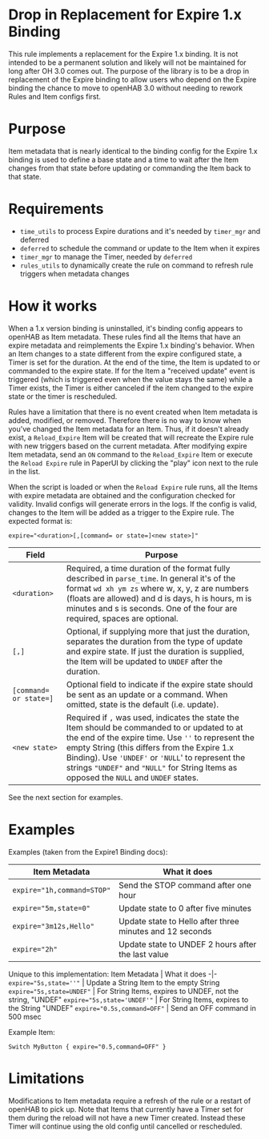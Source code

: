 # Drop in Replacement for Expire 1.x Binding
This rule implements a replacement for the Expire 1.x binding.
It is not intended to be a permanent solution and likely will not be maintained for long after OH 3.0 comes out.
The purpose of the library is to be a drop in replacement of the Expire binding to allow users who depend on the Expire binding the chance to move to openHAB 3.0 without needing to rework Rules and Item configs first.

# Purpose
Item metadata that is nearly identical to the binding config for the Expire 1.x binding is used to define a base state and a time to wait after the Item changes from that state before updating or commanding the Item back to that state.

# Requirements
- `time_utils` to process Expire durations and it's needed by `timer_mgr` and deferred
- `deferred` to schedule the command or update to the Item when it expires
- `timer_mgr` to manage the Timer, needed by `deferred`
- `rules_utils` to dynamically create the rule on command to refresh rule triggers when metadata changes

# How it works

When a 1.x version binding is uninstalled, it's binding config appears to openHAB as Item metadata.
These rules find all the Items that have an expire metadata and reimplements the Expire 1.x binding's behavior.
When an Item changes to a state different from the expire configured state, a Timer is set for the duration.
At the end of the time, the Item is updated to or commanded to the expire state.
If for the Item a "received update" event is triggered (which is triggered even when the value stays the same) while a Timer exists, the Timer is either canceled if the item changed to the expire state or the timer is rescheduled.

Rules have a limitation that there is no event created when Item metadata is added, modified, or removed.
Therefore there is no way to know when you've changed the Item metadata for an Item.
Thus, if it doesn't already exist, a `Reload_Expire` Item will be created that will recreate the Expire rule with new triggers based on the current metadata.
After modifying expire Item metadata, send an `ON` command to the `Reload_Expire` Item or execute the `Reload Expire` rule in PaperUI by clicking the "play" icon next to the rule in the list.

When the script is loaded or when the `Reload Expire` rule runs, all the Items with expire metadata are obtained and the configuration checked for validity.
Invalid configs will generate errors in the logs.
If the config is valid, changes to the Item will be added as a trigger to the Expire rule.
The expected format is:

```
expire="<duration>[,[command= or state=]<new state>]"
```

Field | Purpose
-|-
`<duration>` | Required, a time duration of the format fully described in `parse_time`. In general it's of the format `wd xh ym zs` where w, x, y, z are numbers (floats are allowed) and d is days, h is hours, m is minutes and s is seconds. One of the four are required, spaces are optional.
`[,]` | Optional, if supplying more that just the duration, separates the duration from the type of update and expire state. If just the duration is supplied, the Item will be updated to `UNDEF` after the duration.
`[command= or state=]` | Optional field to indicate if the expire state should be sent as an update or a command. When omitted, state is the default (i.e. update).
`<new state>` | Required if `,` was used, indicates the state the Item should be commanded to or updated to at the end of the expire time. Use `''` to represent the empty String (this differs from the Expire 1.x Binding). Use `'UNDEF'` or `'NULL`' to represent the strings `"UNDEF"` and `"NULL"` for String Items as opposed the `NULL` and `UNDEF` states.

See the next section for examples.

# Examples

Examples (taken from the Expire1 Binding docs):

Item Metadata | What it does
-|-
`expire="1h,command=STOP"` | Send the STOP command after one hour
`expire="5m,state=0"` | Update state to 0 after five minutes
`expire="3m12s,Hello"` | Update state to Hello after three minutes and 12 seconds
`expire="2h"` | Update state to UNDEF 2 hours after the last value

Unique to this implementation:
Item Metadata | What it does
-|-
`expire="5s,state=''"` | Update a String Item to the empty String
`expire="5s,state=UNDEF"` | For String Items, expires to UNDEF, not the string, "UNDEF"
`expire="5s,state='UNDEF'"` | For String Items, expires to the String "UNDEF"
`expire="0.5s,command=OFF"` | Send an OFF command in 500 msec

Example Item:

```
Switch MyButton { expire="0.5,command=OFF" }
```

# Limitations

Modifications to Item metadata require a refresh of the rule or a restart of openHAB to pick up.
Note that Items that currently have a Timer set for them during the reload will not have a new Timer created.
Instead these Timer will continue using the old config until cancelled or rescheduled.
